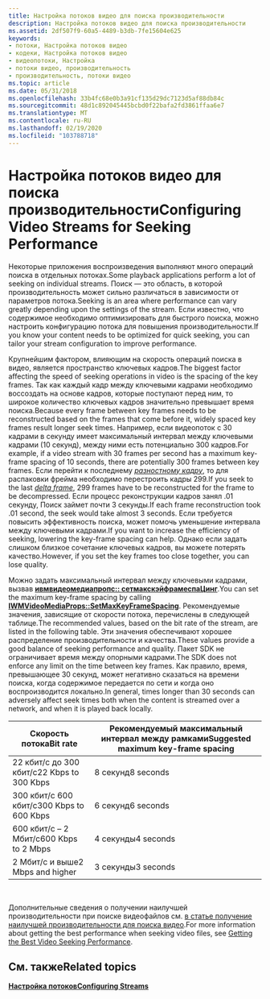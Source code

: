 ```yaml
---
title: Настройка потоков видео для поиска производительности
description: Настройка потоков видео для поиска производительности
ms.assetid: 2df507f9-60a5-4489-b3db-7fe15604e625
keywords:
- потоки, Настройка потоков видео
- кодеки, Настройка потоков видео
- видеопотоки, Настройка
- потоки видео, производительность
- производительность, потоки видео
ms.topic: article
ms.date: 05/31/2018
ms.openlocfilehash: 33b4fc68e0b3a91cf135d29dc7123d5af88db84c
ms.sourcegitcommit: 48d1c892045445bcbd0f22bafa2fd3861ffaa6e7
ms.translationtype: MT
ms.contentlocale: ru-RU
ms.lasthandoff: 02/19/2020
ms.locfileid: "103788718"
---
```

# <a name="configuring-video-streams-for-seeking-performance"></a><span data-ttu-id="1c409-108">Настройка потоков видео для поиска производительности</span><span class="sxs-lookup"><span data-stu-id="1c409-108">Configuring Video Streams for Seeking Performance</span></span>

<span data-ttu-id="1c409-109">Некоторые приложения воспроизведения выполняют много операций поиска в отдельных потоках.</span><span class="sxs-lookup"><span data-stu-id="1c409-109">Some playback applications perform a lot of seeking on individual streams.</span></span> <span data-ttu-id="1c409-110">Поиск — это область, в которой производительность может сильно различаться в зависимости от параметров потока.</span><span class="sxs-lookup"><span data-stu-id="1c409-110">Seeking is an area where performance can vary greatly depending upon the settings of the stream.</span></span> <span data-ttu-id="1c409-111">Если известно, что содержимое необходимо оптимизировать для быстрого поиска, можно настроить конфигурацию потока для повышения производительности.</span><span class="sxs-lookup"><span data-stu-id="1c409-111">If you know your content needs to be optimized for quick seeking, you can tailor your stream configuration to improve performance.</span></span>

<span data-ttu-id="1c409-112">Крупнейшим фактором, влияющим на скорость операций поиска в видео, является пространство ключевых кадров.</span><span class="sxs-lookup"><span data-stu-id="1c409-112">The biggest factor affecting the speed of seeking operations in video is the spacing of the key frames.</span></span> <span data-ttu-id="1c409-113">Так как каждый кадр между ключевыми кадрами необходимо воссоздать на основе кадров, которые поступают перед ним, то широкое количество ключевых кадров значительно превышает время поиска.</span><span class="sxs-lookup"><span data-stu-id="1c409-113">Because every frame between key frames needs to be reconstructed based on the frames that come before it, widely spaced key frames result longer seek times.</span></span> <span data-ttu-id="1c409-114">Например, если видеопоток с 30 кадрами в секунду имеет максимальный интервал между ключевыми кадрами (10 секунд), между ними есть потенциально 300 кадров.</span><span class="sxs-lookup"><span data-stu-id="1c409-114">For example, if a video stream with 30 frames per second has a maximum key-frame spacing of 10 seconds, there are potentially 300 frames between key frames.</span></span> <span data-ttu-id="1c409-115">Если перейти к последнему [*разностному кадру*](wmformat-glossary.md), то для распаковки фрейма необходимо перестроить кадры 299.</span><span class="sxs-lookup"><span data-stu-id="1c409-115">If you seek to the last [*delta frame*](wmformat-glossary.md), 299 frames have to be reconstructed for the frame to be decompressed.</span></span> <span data-ttu-id="1c409-116">Если процесс реконструкции кадров занял .01 секунду, Поиск займет почти 3 секунды.</span><span class="sxs-lookup"><span data-stu-id="1c409-116">If each frame reconstruction took .01 second, the seek would take almost 3 seconds.</span></span> <span data-ttu-id="1c409-117">Если требуется повысить эффективность поиска, может помочь уменьшение интервала между ключевыми кадрами.</span><span class="sxs-lookup"><span data-stu-id="1c409-117">If you want to increase the efficiency of seeking, lowering the key-frame spacing can help.</span></span> <span data-ttu-id="1c409-118">Однако если задать слишком близкое сочетание ключевых кадров, вы можете потерять качество.</span><span class="sxs-lookup"><span data-stu-id="1c409-118">However, if you set the key frames too close together, you can lose quality.</span></span>

<span data-ttu-id="1c409-119">Можно задать максимальный интервал между ключевыми кадрами, вызвав [**ивмвидеомедиапропс:: сетмакскэйфрамеспаЦинг**](/previous-versions/windows/desktop/api/Wmsdkidl/nf-wmsdkidl-iwmvideomediaprops-setmaxkeyframespacing).</span><span class="sxs-lookup"><span data-stu-id="1c409-119">You can set the maximum key-frame spacing by calling [**IWMVideoMediaProps::SetMaxKeyFrameSpacing**](/previous-versions/windows/desktop/api/Wmsdkidl/nf-wmsdkidl-iwmvideomediaprops-setmaxkeyframespacing).</span></span> <span data-ttu-id="1c409-120">Рекомендуемые значения, зависящие от скорости потока, перечислены в следующей таблице.</span><span class="sxs-lookup"><span data-stu-id="1c409-120">The recommended values, based on the bit rate of the stream, are listed in the following table.</span></span> <span data-ttu-id="1c409-121">Эти значения обеспечивают хорошее распределение производительности и качества.</span><span class="sxs-lookup"><span data-stu-id="1c409-121">These values provide a good balance of seeking performance and quality.</span></span> <span data-ttu-id="1c409-122">Пакет SDK не ограничивает время между опорными кадрами.</span><span class="sxs-lookup"><span data-stu-id="1c409-122">The SDK does not enforce any limit on the time between key frames.</span></span> <span data-ttu-id="1c409-123">Как правило, время, превышающее 30 секунд, может негативно сказаться на времени поиска, когда содержимое передается по сети и когда оно воспроизводится локально.</span><span class="sxs-lookup"><span data-stu-id="1c409-123">In general, times longer than 30 seconds can adversely affect seek times both when the content is streamed over a network, and when it is played back locally.</span></span>



| <span data-ttu-id="1c409-124">Скорость потока</span><span class="sxs-lookup"><span data-stu-id="1c409-124">Bit rate</span></span>             | <span data-ttu-id="1c409-125">Рекомендуемый максимальный интервал между рамками</span><span class="sxs-lookup"><span data-stu-id="1c409-125">Suggested maximum key-frame spacing</span></span> |
|----------------------|-------------------------------------|
| <span data-ttu-id="1c409-126">22 кбит/с до 300 кбит/с</span><span class="sxs-lookup"><span data-stu-id="1c409-126">22 Kbps to 300 Kbps</span></span>  | <span data-ttu-id="1c409-127">8 секунд</span><span class="sxs-lookup"><span data-stu-id="1c409-127">8 seconds</span></span>                           |
| <span data-ttu-id="1c409-128">300 кбит/с 600 кбит/с</span><span class="sxs-lookup"><span data-stu-id="1c409-128">300 Kbps to 600 Kbps</span></span> | <span data-ttu-id="1c409-129">6 секунд</span><span class="sxs-lookup"><span data-stu-id="1c409-129">6 seconds</span></span>                           |
| <span data-ttu-id="1c409-130">600 кбит/с – 2 Мбит/с</span><span class="sxs-lookup"><span data-stu-id="1c409-130">600 Kbps to 2 Mbps</span></span>   | <span data-ttu-id="1c409-131">4 секунды</span><span class="sxs-lookup"><span data-stu-id="1c409-131">4 seconds</span></span>                           |
| <span data-ttu-id="1c409-132">2 Мбит/с и выше</span><span class="sxs-lookup"><span data-stu-id="1c409-132">2 Mbps and higher</span></span>    | <span data-ttu-id="1c409-133">3 секунды</span><span class="sxs-lookup"><span data-stu-id="1c409-133">3 seconds</span></span>                           |



 

<span data-ttu-id="1c409-134">Дополнительные сведения о получении наилучшей производительности при поиске видеофайлов см. [в статье получение наилучшей производительности для поиска видео](getting-the-best-video-seeking-performance.md).</span><span class="sxs-lookup"><span data-stu-id="1c409-134">For more information about getting the best performance when seeking video files, see [Getting the Best Video Seeking Performance](getting-the-best-video-seeking-performance.md).</span></span>

## <a name="related-topics"></a><span data-ttu-id="1c409-135">См. также</span><span class="sxs-lookup"><span data-stu-id="1c409-135">Related topics</span></span>

<dl> <dt>

[<span data-ttu-id="1c409-136">**Настройка потоков**</span><span class="sxs-lookup"><span data-stu-id="1c409-136">**Configuring Streams**</span></span>](configuring-streams.md)
</dt> </dl>

 

 




